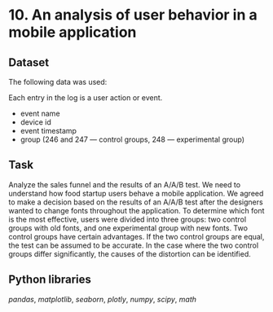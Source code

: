 # 10. An analysis of user behavior in a mobile application


## Dataset

The following data was used:

Each entry in the log is a user action or event.

* event name 
* device id
* event timestamp 
* group (246 and 247 — control groups, 248 — experimental group)

## Task

Analyze the sales funnel and the results of an A/A/B test. We need to understand how food startup users behave a mobile application. We agreed to make a decision based on the results of an A/A/B test after the designers wanted to change fonts throughout the application. To determine which font is the most effective, users were divided into three groups: two control groups with old fonts, and one experimental group with new fonts. Two control groups have certain advantages. If the two control groups are equal, the test can be assumed to be accurate. In the case where the two control groups differ significantly, the causes of the distortion can be identified.  

## Python libraries

*pandas*, *matplotlib*, *seaborn*, *plotly*, *numpy*, *scipy*, *math*
